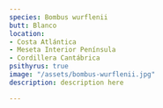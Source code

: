 ```yaml
---
species: Bombus wurflenii
butt: Blanco
location:
- Costa Atlántica
- Meseta Interior Península
- Cordillera Cantábrica
psithyrus: true
image: "/assets/bombus-wurflenii.jpg"
description: description here

---
```

